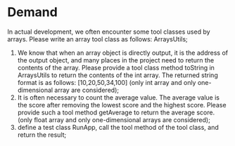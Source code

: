 # Demand

In actual development, we often encounter some tool classes used by arrays. Please write an array tool class as follows:
ArraysUtils;

1. We know that when an array object is directly output, it is the address of the output object, and many places in the
   project need to return the contents of the array. Please provide a tool class method toString in ArraysUtils to
   return the contents of the int array. The returned string format is as follows: [10,20,50,34,100] (only int array and
   only one-dimensional array are considered);
2. It is often necessary to count the average value. The average value is the score after removing the lowest score and
   the highest score. Please provide such a tool method getAverage to return the average score. (only float array and
   only one-dimensional arrays are considered);
3. define a test class RunApp, call the tool method of the tool class, and return the result;